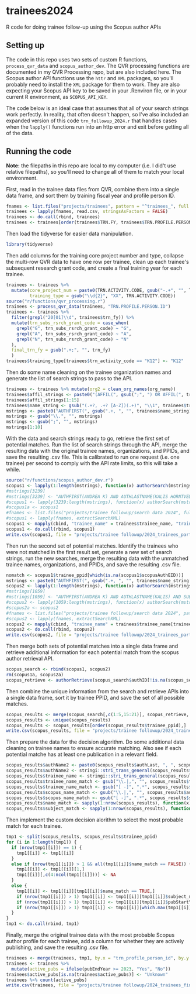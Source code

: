 # trainees2024
R code for doing trainee follow-up using the Scopus author APIs

## Setting up
The code in this repo uses two sets of custom R functions, `process_qvr_data` and `scopus_author_dev`. The QVR processing functions are documented in my QVR Processing repo, but are also included here. The Scopus author API functions use the `httr` and `XML` packages, so you'll probably need to install the `XML` package for them to work. They are also expecting your Scopus API key to be saved in your .Renviron file, or in your current R environment, as `SCOPUS_API_KEY`. 

The code below is an ideal case that assumes that all of your search strings work perfectly. In reality, that often doesn't happen, so I've also included an expanded version of this code `trn_followup_2024.r` that handles cases when the `lapply()` functions run into an http error and exit before getting all of the data.

## Running the code
**Note:** the filepaths in this repo are local to my computer (i.e. I did't use relative filepaths), so you'll need to change all of them to match your local environment. 

First, read in the trainee data files from QVR, combine them into a single data frame, and sort them by training fiscal year and profile person ID.
```r
fnames <- list.files("projects/trainees", pattern = "^trainees_", full.names = TRUE)
trainees <- lapply(fnames, read.csv, stringsAsFactors = FALSE)
trainees <- do.call(rbind, trainees)
trainees <- trainees[order(trainees$TRN.FY, trainees$TRN.PROFILE.PERSON.ID),]
```

Then load the tidyverse for easier data manipulation.
```r
library(tidyverse)
```

Then add columns for the training core project number and type, collapse the multi-row QVR data to have one row per trainee, clean up each trainee's subsequent research grant code, and create a final training year for each trainee. 
```r
trainees <- trainees %>% 
  mutate(core_project_num = paste0(TRN.ACTIVITY.CODE, gsub("-.+", "", TRN.PROJECT.NUM)),
         training_type = gsub("\\d{2}", "XX", TRN.ACTIVITY.CODE))
source("r/functions/qvr_processing.r")
trainees <- process_qvr_data(trainees, "TRN.PROFILE.PERSON.ID")
trainees <- trainees %>% 
  filter(grepl("20[01]\\d", trainees$trn_fy)) %>%
  mutate(trn_subs_rsrch_grant_code = case_when(
    grepl("G", trn_subs_rsrch_grant_code) ~ "G",
    grepl("A", trn_subs_rsrch_grant_code) ~ "A",
    grepl("N", trn_subs_rsrch_grant_code) ~ "N"
  ),
  final_trn_fy = gsub(".+;", "", trn_fy)
  )
trainees$training_type[trainees$trn_activity_code == "K12"] <- "K12"
```

Then do some name cleaning on the trainee organization names and generate the list of search strings to pass to the API. 
```r
trainees <- trainees %>% mutate(org2 = clean_org_names(org_name))
trainees$affil_strings <- paste0("(AFFIL(", gsub(";", ") OR AFFIL(", trainees$org2), "))")
trainees$affil_strings[1:15]
trainees$name_string <- gsub("(.+?, .+? [A-Z])(.+)", "\\1", trainees$trainee_name)
mstrings <- paste0("AUTHFIRST(", gsub(".+, ", "", trainees$name_string), ") AND AUTHLASTNAME(", gsub(", .+", "", trainees$trainee_name), ") AND ", trainees$affil_strings)
mstrings <- gsub("\\.", "", mstrings)
mstrings <- gsub(";", "", mstrings)
mstrings[1:10]
```

With the data and search strings ready to go, retrieve the first set of potential matches. Run the list of search strings through the API, merge the resulting data with the original trainee names, organizations, and PPIDs, and save the resulting .csv file. This is calibrated to run one request (i.e. one trainee) per second to comply with the API rate limits, so this will take a while.
```r
source("r/functions/scopus_author_dev.r")
scopus1 <- lapply(1:length(mstrings), function(x) authorSearch(mstrings[x], retMax = 3, outfile = paste0("projects/trainee followup/search data 2024/", "trainees1_", sprintf("_%05d", x), ".txt")))
#mstrings[3239]
#mstrings[3239] <- "AUTHFIRST(ANDREA K) AND AUTHLASTNAME(KALIS HORNTVEDT) AND (AFFIL(UNIVERSITY OF MINNESOTA))"
#scopus1 <- lapply(3239:length(mstrings), function(x) authorSearch(mstrings[x], retMax = 3, outfile = paste0("projects/trainee followup/search data 2024/", "trainees1_", sprintf("_%05d", x), ".txt")))
#scopus1a <- scopus1
#fnames <- list.files("projects/trainee followup/search data 2024", full.names = TRUE)
#scopus1 <- lapply(fnames, extractSearchXML)
scopus1 <- mapply(cbind, "trainee_name" = trainees$trainee_name, "trainee_ppid" = trainees$trn_profile_person_id, "org_name" = trainees$org2, scopus1, SIMPLIFY = FALSE)
scopus1 <- do.call(rbind, scopus1)
write.csv(scopus1, file = "projects/trainee followup/2024_trainees_part1.csv", row.names = FALSE)
```

Then run the second set of potential matches. Identify the trainees who were not matched in the first result set, generate a new set of search strings, run the new searches, merge the resulting data with the unmatched trainee names, organizations, and PPIDs, and save the resulting .csv file.
```r
nomatch <- scopus1$trainee_ppid[which(is.na(scopus1$scopusAuthEID))]
mstrings <- paste0("AUTHFIRST(", gsub(".+, ", "", trainees$name_string[trainees$trn_profile_person_id %in% nomatch]), ") AND AUTHLASTNAME(", gsub(", .+", "", trainees$trainee_name[trainees$trn_profile_person_id %in% nomatch]), ") AND SUBJAREA(BIOC OR MEDI OR SOCI OR NEUR OR IMMU OR PSYC)")
scopus2 <- lapply(1:length(mstrings), function(x) authorSearch(mstrings[x], retMax = 5, outfile = paste0("projects/trainee followup/search data 2024/", "trainees2_", sprintf("_%05d", x), ".txt")))
#mstrings[1059]
#mstrings[1059] <- "AUTHFIRST(ANDREA K) AND AUTHLASTNAME(KALIS) AND SUBJAREA(BIOC OR MEDI OR SOCI OR NEUR OR IMMU OR PSYC)"
#scopus2 <- lapply(1059:length(mstrings), function(x) authorSearch(mstrings[x], retMax = 5, outfile = paste0("projects/trainee followup/search data 2024/", "trainees2_", sprintf("_%05d", x), ".txt")))
#scopus2a <- scopus2
#fnames <- list.files("projects/trainee followup/search data 2024", pattern = "^trainees2", full.names = TRUE)
#scopus2 <- lapply(fnames, extractSearchXML)
scopus2 <- mapply(cbind, "trainee_name" = trainees$trainee_name[trainees$trn_profile_person_id %in% nomatch], "trainee_ppid" = trainees$trn_profile_person_id[trainees$trn_profile_person_id %in% nomatch], "org_name" = trainees$org2[trainees$trn_profile_person_id %in% nomatch], scopus2, SIMPLIFY = FALSE)
scopus2 <- do.call(rbind, scopus2)
write.csv(scopus2, file = "projects/trainee followup/2024_trainees_part2.csv", row.names = FALSE)
```

Then merge both sets of potential matches into a single data frame and retrieve additional information for each potential match from the scopus author retrieval API.
```r
scopus_search <- rbind(scopus1, scopus2)
rm(scopus1a, scopus2a)
scopus_retrieve <- authorRetrieve(scopus_search$authID[!is.na(scopus_search$authID)], outfile = "projects/trainee followup/search data 2024/trainee_retrieve.txt")
```

Then combine the unique information from the search and retrieve APIs into a single data frame, sort it by trainee PPID, and save the set of all possible matches.
```r
scopus_results <- merge(scopus_search[,c(1:5,15:21)], scopus_retrieve, by = "authID", all.x = TRUE)
scopus_results <- unique(scopus_results)
scopus_results <- scopus_results[order(scopus_results$trainee_ppid),]
write.csv(scopus_results, file = "projects/trainee followup/2024_trainees_all.csv", row.names = FALSE)
```

Then prepare the data for the decision algorithm. Do some additional data cleaning on trainee names to ensure accurate matching. Also see if each potential matche has at least one publication in a relevant field.
```r
scopus_results$authName2 <- paste0(scopus_results$authLast, ", ", scopus_results$authGiven)
scopus_results$authName2 <- stringi::stri_trans_general(scopus_results$authName2, "Latin-ASCII")
scopus_results$trainee_name <- stringi::stri_trans_general(scopus_results$trainee_name, "Latin-ASCII")
scopus_results$trainee_name_match <- gsub("\\.|,", "", scopus_results$trainee_name)
scopus_results$trainee_name_match <- gsub("[ -]", ".*", scopus_results$trainee_name_match)
scopus_results$scopus_name_match <- gsub("\\.|,", "", scopus_results$authName2)
scopus_results$scopus_name_match <- gsub("[ -]", ".*", scopus_results$scopus_name_match)
scopus_results$name_match <- sapply(1:nrow(scopus_results), function(x) any(grepl(scopus_results$trainee_name_match[x], scopus_results$scopus_name_match[x], ignore.case = TRUE), grepl(scopus_results$scopus_name_match[x], scopus_results$trainee_name_match[x], ignore.case = TRUE)))
scopus_results$subject_match <- sapply(1:nrow(scopus_results), function(x) any(grepl("BIOC|MEDI|SOCI|NEUR|IMMU|PSYC|PHAR|NURS", scopus_results[x,c("subjarea1", "subjarea2", "subjarea3")])))
```

Then implement the custom decision alorithm to select the most probable match for each trainee. 
```r
tmp1 <- split(scopus_results, scopus_results$trainee_ppid)
for (i in 1:length(tmp1)) {
  if (nrow(tmp1[[i]]) == 1) {
    tmp1[[i]] <- tmp1[[i]]
  }
  else if (nrow(tmp1[[i]]) > 1 && all(tmp1[[i]]$name_match == FALSE)) {
    tmp1[[i]] <- tmp1[[i]][1,]
    tmp1[[i]][,c(4:ncol(tmp1[[i]]))] <- NA
  }
  else {
    tmp1[[i]] <- tmp1[[i]][tmp1[[i]]$name_match == TRUE,]
    if (nrow(tmp1[[i]]) > 1) tmp1[[i]] <- tmp1[[i]][tmp1[[i]]$subject_match == TRUE,] ## subject areas in relevant fields
    if (nrow(tmp1[[i]]) > 1) tmp1[[i]] <- tmp1[[i]][tmp1[[i]]$pubStartYear > 1989,] ## pub start year > 1989 [?]
    if (nrow(tmp1[[i]]) > 1) tmp1[[i]] <- tmp1[[i]][which.max(tmp1[[i]]$pubCount),]
  }
}
tmp1 <- do.call(rbind, tmp1)
```

Finally, merge the original trainee data with the most probable Scopus author profile for each trainee, add a column for whether they are actively publishing, and save the resulting .csv file.
```r
trainees <- merge(trainees, tmp1, by.x = "trn_profile_person_id", by.y = "trainee_ppid", all.x = TRUE)
trainees <- trainees %>% 
  mutate(active_pubs = ifelse(pubEndYear >= 2023, "Yes", "No"))
trainees$active_pubs[is.na(trainees$active_pubs)] <- "Unknown"
trainees %>% count(active_pubs)
write.csv(trainees, file = "projects/trainee followup/2024_trainees_final.csv", row.names = FALSE)
```
